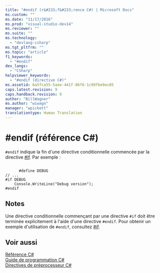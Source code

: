 ```yaml
---
title: "#endif (r&#233;f&#233;rence C#) | Microsoft Docs"
ms.custom: ""
ms.date: "11/17/2016"
ms.prod: "visual-studio-dev14"
ms.reviewer: ""
ms.suite: ""
ms.technology: 
  - "devlang-csharp"
ms.tgt_pltfrm: ""
ms.topic: "article"
f1_keywords: 
  - "#endif"
dev_langs: 
  - "CSharp"
helpviewer_keywords: 
  - "#endif (directive C#)"
ms.assetid: 6a5fca55-5aee-441f-86f6-1c99fbe9ec05
caps.latest.revision: 9
caps.handback.revision: 9
author: "BillWagner"
ms.author: "wiwagn"
manager: "wpickett"
translationtype: Human Translation
---
```

# #endif (r&#233;f&#233;rence C#)
`#endif` indique la fin d'une directive conditionnelle commencée par la directive [\#if](../../../csharp/language-reference/preprocessor-directives/preprocessor-if.md).  Par exemple :  
  
```  
  
      #define DEBUG  
// ...  
#if DEBUG  
    Console.WriteLine("Debug version");  
#endif  
```  
  
## Notes  
 Une directive conditionnelle commençant par une directive `#if` doit être terminée explicitement à l'aide d'une directive `#endif`.  Pour obtenir un exemple d'utilisation de `#endif`, consultez [\#if](../../../csharp/language-reference/preprocessor-directives/preprocessor-if.md).  
  
## Voir aussi  
 [Référence C\#](../../../csharp/language-reference/index.md)   
 [Guide de programmation C\#](../../../csharp/programming-guide/index.md)   
 [Directives de préprocesseur C\#](../../../csharp/language-reference/preprocessor-directives/index.md)